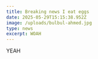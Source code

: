 ```yaml
---
title: Breaking news I eat eggs
date: 2025-05-29T15:15:38.952Z
image: /uploads/bulbul-ahmed.jpg
type: news
excerpt: WOAH
---
```

Y﻿EAH